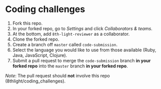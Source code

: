 Coding challenges
================

1. Fork this repo.
2. In your forked repo, go to *Settings* and click *Collaborators & teams*.
3. At the bottom, add `8th-light-reviewer` as a collaborator.
4. Clone the forked repo.
5. Create a branch off `master` called `code-submission`.
6. Select the language you would like to use from those available (Ruby, Java, JavaScript, Clojure).
7. Submit a pull request to merge the `code-submission` branch **in your forked repo** into the `master` branch **in your forked repo**.

*Note*: The pull request should **not** involve this repo (8thlight/coding_challenges).
